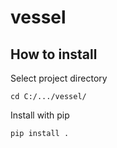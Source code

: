 # vessel

## How to install
Select project directory

`cd C:/.../vessel/`

Install with pip

`pip install .`
